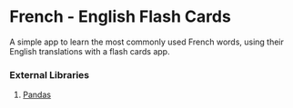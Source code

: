 # French - English Flash Cards

A simple app to learn the most commonly used French words, using their English translations with a flash cards app.

### External Libraries
1. [Pandas](https://pandas.pydata.org/)